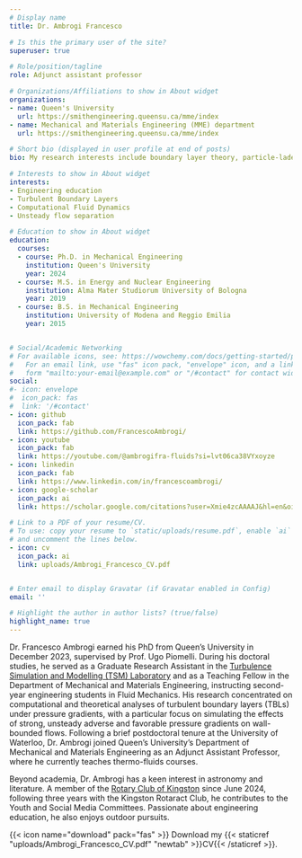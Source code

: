 ```yaml
---
# Display name
title: Dr. Ambrogi Francesco

# Is this the primary user of the site?
superuser: true

# Role/position/tagline
role: Adjunct assistant professor

# Organizations/Affiliations to show in About widget
organizations:
- name: Queen's University
  url: https://smithengineering.queensu.ca/mme/index
- name: Mechanical and Materials Engineering (MME) department
  url: https://smithengineering.queensu.ca/mme/index

# Short bio (displayed in user profile at end of posts)
bio: My research interests include boundary layer theory, particle-laden flows, computational fluid dynamics, direct numerical and large eddy simulations of turbulent flows.

# Interests to show in About widget
interests:
- Engineering education
- Turbulent Boundary Layers
- Computational Fluid Dynamics
- Unsteady flow separation

# Education to show in About widget
education:
  courses:
  - course: Ph.D. in Mechanical Engineering
    institution: Queen's University
    year: 2024
  - course: M.S. in Energy and Nuclear Engineering
    institution: Alma Mater Studiorum University of Bologna
    year: 2019
  - course: B.S. in Mechanical Engineering
    institution: University of Modena and Reggio Emilia
    year: 2015


# Social/Academic Networking
# For available icons, see: https://wowchemy.com/docs/getting-started/page-builder/#icons
#   For an email link, use "fas" icon pack, "envelope" icon, and a link in the
#   form "mailto:your-email@example.com" or "/#contact" for contact widget.
social:
#- icon: envelope
#  icon_pack: fas
#  link: '/#contact'
- icon: github
  icon_pack: fab
  link: https://github.com/FrancescoAmbrogi/
- icon: youtube
  icon_pack: fab
  link: https://youtube.com/@ambrogifra-fluids?si=lvt06ca38VYxoyze
- icon: linkedin
  icon_pack: fab
  link: https://www.linkedin.com/in/francescoambrogi/
- icon: google-scholar
  icon_pack: ai
  link: https://scholar.google.com/citations?user=Xmie4zcAAAAJ&hl=en&oi=ao

# Link to a PDF of your resume/CV.
# To use: copy your resume to `static/uploads/resume.pdf`, enable `ai` icons in `params.toml`,
# and uncomment the lines below.
- icon: cv
  icon_pack: ai
  link: uploads/Ambrogi_Francesco_CV.pdf


# Enter email to display Gravatar (if Gravatar enabled in Config)
email: ''

# Highlight the author in author lists? (true/false)
highlight_name: true
---
```

Dr. Francesco Ambrogi earned his PhD from Queen’s University in December 2023, supervised by Prof. Ugo Piomelli. During his doctoral studies, he served as a Graduate Research Assistant in the [Turbulence Simulation and Modelling (TSM) Laboratory](https://smithengineering.queensu.ca/mme/faculty/piomelli/tsm-lab) and as a Teaching Fellow in the Department of Mechanical and Materials Engineering, instructing second-year engineering students in Fluid Mechanics. His research concentrated on computational and theoretical analyses of turbulent boundary layers (TBLs) under pressure gradients, with a particular focus on simulating the effects of strong, unsteady adverse and favorable pressure gradients on wall-bounded flows. Following a brief postdoctoral tenure at the University of Waterloo, Dr. Ambrogi joined Queen’s University’s Department of Mechanical and Materials Engineering as an Adjunct Assistant Professor, where he currently teaches thermo-fluids courses.

Beyond academia, Dr. Ambrogi has a keen interest in astronomy and literature. A member of the [Rotary Club of Kingston](https://www.kingstonrotary.ca/) since June 2024, following three years with the Kingston Rotaract Club, he contributes to the Youth and Social Media Committees. Passionate about engineering education, he also enjoys outdoor pursuits.

{{< icon name="download" pack="fas" >}} Download my {{< staticref "uploads/Ambrogi_Francesco_CV.pdf" "newtab" >}}CV{{< /staticref >}}.
